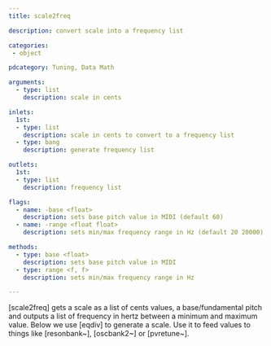 ```yaml
---
title: scale2freq

description: convert scale into a frequency list

categories:
 - object

pdcategory: Tuning, Data Math

arguments:
  - type: list
    description: scale in cents

inlets:
  1st:
  - type: list
    description: scale in cents to convert to a frequency list
  - type: bang
    description: generate frequency list

outlets:
  1st:
  - type: list
    description: frequency list

flags:
  - name: -base <float>
    description: sets base pitch value in MIDI (default 60)
  - name: -range <float float>
    description: sets min/max frequency range in Hz (default 20 20000)

methods:
  - type: base <float>
    description: sets base pitch value in MIDI
  - type: range <f, f>
    description: sets min/max frequency range in Hz

---
```


[scale2freq] gets a scale as a list of cents values, a base/fundamental pitch and outputs a list of frequency in hertz between a minimum and maximum value. Below we use [eqdiv] to generate a scale. Use it to feed values to things like [resonbank~], [oscbank2~] or [pvretune~].

